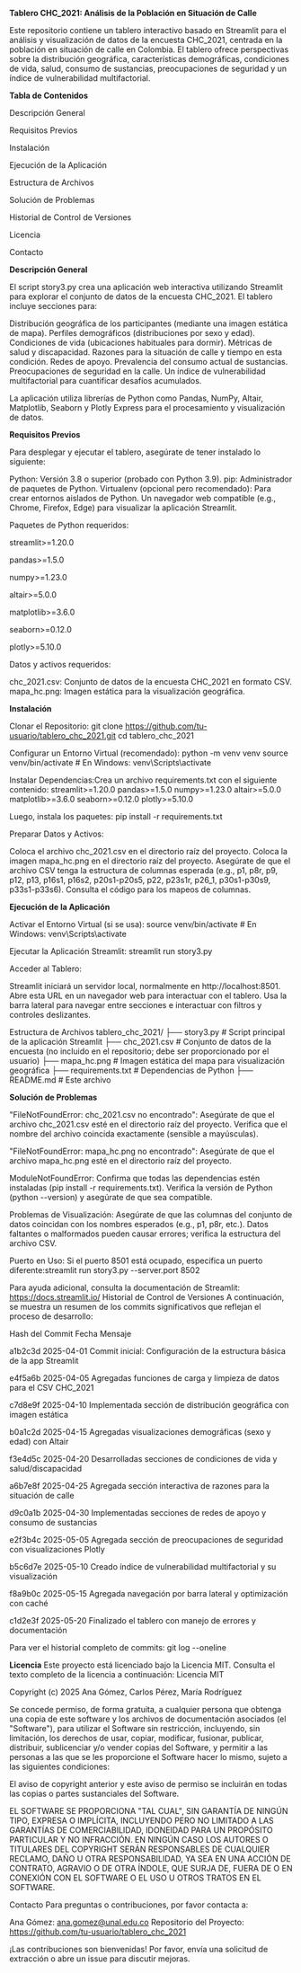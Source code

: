 **Tablero CHC_2021: Análisis de la Población en Situación de Calle**

Este repositorio contiene un tablero interactivo basado en Streamlit para el análisis y visualización de datos de la encuesta CHC_2021, centrada en la población en situación de calle en Colombia. El tablero ofrece perspectivas sobre la distribución geográfica, características demográficas, condiciones de vida, salud, consumo de sustancias, preocupaciones de seguridad y un índice de vulnerabilidad multifactorial.

**Tabla de Contenidos**

Descripción General 

Requisitos Previos

Instalación

Ejecución de la Aplicación

Estructura de Archivos


Solución de Problemas

Historial de Control de Versiones

Licencia

Contacto

**Descripción General**

El script story3.py crea una aplicación web interactiva utilizando Streamlit para explorar el conjunto de datos de la encuesta CHC_2021. El tablero incluye secciones para:

Distribución geográfica de los participantes (mediante una imagen estática de mapa).
Perfiles demográficos (distribuciones por sexo y edad).
Condiciones de vida (ubicaciones habituales para dormir).
Métricas de salud y discapacidad.
Razones para la situación de calle y tiempo en esta condición.
Redes de apoyo.
Prevalencia del consumo actual de sustancias.
Preocupaciones de seguridad en la calle.
Un índice de vulnerabilidad multifactorial para cuantificar desafíos acumulados.

La aplicación utiliza librerías de Python como Pandas, NumPy, Altair, Matplotlib, Seaborn y Plotly Express para el procesamiento y visualización de datos.

**Requisitos Previos**

Para desplegar y ejecutar el tablero, asegúrate de tener instalado lo siguiente:

Python: Versión 3.8 o superior (probado con Python 3.9).
pip: Administrador de paquetes de Python.
Virtualenv (opcional pero recomendado): Para crear entornos aislados de Python.
Un navegador web compatible (e.g., Chrome, Firefox, Edge) para visualizar la aplicación Streamlit.

Paquetes de Python requeridos:

streamlit>=1.20.0

pandas>=1.5.0

numpy>=1.23.0

altair>=5.0.0

matplotlib>=3.6.0

seaborn>=0.12.0

plotly>=5.10.0

Datos y activos requeridos:

chc_2021.csv: Conjunto de datos de la encuesta CHC_2021 en formato CSV.
mapa_hc.png: Imagen estática para la visualización geográfica.

**Instalación**

Clonar el Repositorio:
git clone https://github.com/tu-usuario/tablero_chc_2021.git
cd tablero_chc_2021


Configurar un Entorno Virtual (recomendado):
python -m venv venv
source venv/bin/activate  # En Windows: venv\Scripts\activate


Instalar Dependencias:Crea un archivo requirements.txt con el siguiente contenido:
streamlit>=1.20.0
pandas>=1.5.0
numpy>=1.23.0
altair>=5.0.0
matplotlib>=3.6.0
seaborn>=0.12.0
plotly>=5.10.0

Luego, instala los paquetes:
pip install -r requirements.txt


Preparar Datos y Activos:

Coloca el archivo chc_2021.csv en el directorio raíz del proyecto.
Coloca la imagen mapa_hc.png en el directorio raíz del proyecto.
Asegúrate de que el archivo CSV tenga la estructura de columnas esperada (e.g., p1, p8r, p9, p12, p13, p16s1, p16s2, p20s1-p20s5, p22, p23s1r, p26_1, p30s1-p30s9, p33s1-p33s6). Consulta el código para los mapeos de columnas.



**Ejecución de la Aplicación**

Activar el Entorno Virtual (si se usa):
source venv/bin/activate  # En Windows: venv\Scripts\activate


Ejecutar la Aplicación Streamlit:
streamlit run story3.py


Acceder al Tablero:

Streamlit iniciará un servidor local, normalmente en http://localhost:8501.
Abre esta URL en un navegador web para interactuar con el tablero.
Usa la barra lateral para navegar entre secciones e interactuar con filtros y controles deslizantes.



Estructura de Archivos
tablero_chc_2021/
├── story3.py              # Script principal de la aplicación Streamlit
├── chc_2021.csv           # Conjunto de datos de la encuesta (no incluido en el repositorio; debe ser proporcionado por el usuario)
├── mapa_hc.png            # Imagen estática del mapa para visualización geográfica
├── requirements.txt       # Dependencias de Python
├── README.md              # Este archivo

**Solución de Problemas**

"FileNotFoundError: chc_2021.csv no encontrado":
Asegúrate de que el archivo chc_2021.csv esté en el directorio raíz del proyecto.
Verifica que el nombre del archivo coincida exactamente (sensible a mayúsculas).


"FileNotFoundError: mapa_hc.png no encontrado":
Asegúrate de que el archivo mapa_hc.png esté en el directorio raíz del proyecto.


ModuleNotFoundError:
Confirma que todas las dependencias estén instaladas (pip install -r requirements.txt).
Verifica la versión de Python (python --version) y asegúrate de que sea compatible.


Problemas de Visualización:
Asegúrate de que las columnas del conjunto de datos coincidan con los nombres esperados (e.g., p1, p8r, etc.).
Datos faltantes o malformados pueden causar errores; verifica la estructura del archivo CSV.


Puerto en Uso:
Si el puerto 8501 está ocupado, especifica un puerto diferente:streamlit run story3.py --server.port 8502





Para ayuda adicional, consulta la documentación de Streamlit: https://docs.streamlit.io/
Historial de Control de Versiones
A continuación, se muestra un resumen de los commits significativos que reflejan el proceso de desarrollo:



Hash del Commit
Fecha
Mensaje



a1b2c3d
2025-04-01
Commit inicial: Configuración de la estructura básica de la app Streamlit


e4f5a6b
2025-04-05
Agregadas funciones de carga y limpieza de datos para el CSV CHC_2021


c7d8e9f
2025-04-10
Implementada sección de distribución geográfica con imagen estática


b0a1c2d
2025-04-15
Agregadas visualizaciones demográficas (sexo y edad) con Altair


f3e4d5c
2025-04-20
Desarrolladas secciones de condiciones de vida y salud/discapacidad


a6b7e8f
2025-04-25
Agregada sección interactiva de razones para la situación de calle


d9c0a1b
2025-04-30
Implementadas secciones de redes de apoyo y consumo de sustancias


e2f3b4c
2025-05-05
Agregada sección de preocupaciones de seguridad con visualizaciones Plotly


b5c6d7e
2025-05-10
Creado índice de vulnerabilidad multifactorial y su visualización


f8a9b0c
2025-05-15
Agregada navegación por barra lateral y optimización con caché


c1d2e3f
2025-05-20
Finalizado el tablero con manejo de errores y documentación


Para ver el historial completo de commits:
git log --oneline

**Licencia**
Este proyecto está licenciado bajo la Licencia MIT. Consulta el texto completo de la licencia a continuación:
Licencia MIT

Copyright (c) 2025 Ana Gómez, Carlos Pérez, María Rodríguez

Se concede permiso, de forma gratuita, a cualquier persona que obtenga una copia
de este software y los archivos de documentación asociados (el "Software"), para
utilizar el Software sin restricción, incluyendo, sin limitación, los derechos de
usar, copiar, modificar, fusionar, publicar, distribuir, sublicenciar y/o vender
copias del Software, y permitir a las personas a las que se les proporcione el
Software hacer lo mismo, sujeto a las siguientes condiciones:

El aviso de copyright anterior y este aviso de permiso se incluirán en todas las
copias o partes sustanciales del Software.

EL SOFTWARE SE PROPORCIONA "TAL CUAL", SIN GARANTÍA DE NINGÚN TIPO, EXPRESA O
IMPLÍCITA, INCLUYENDO PERO NO LIMITADO A LAS GARANTÍAS DE COMERCIABILIDAD,
IDONEIDAD PARA UN PROPÓSITO PARTICULAR Y NO INFRACCIÓN. EN NINGÚN CASO LOS
AUTORES O TITULARES DEL COPYRIGHT SERÁN RESPONSABLES DE CUALQUIER RECLAMO,
DAÑO U OTRA RESPONSABILIDAD, YA SEA EN UNA ACCIÓN DE CONTRATO, AGRAVIO O DE
OTRA ÍNDOLE, QUE SURJA DE, FUERA DE O EN CONEXIÓN CON EL SOFTWARE O EL USO U
OTROS TRATOS EN EL SOFTWARE.

Contacto
Para preguntas o contribuciones, por favor contacta a:

Ana Gómez: ana.gomez@unal.edu.co
Repositorio del Proyecto: https://github.com/tu-usuario/tablero_chc_2021

¡Las contribuciones son bienvenidas! Por favor, envía una solicitud de extracción o abre un issue para discutir mejoras.
